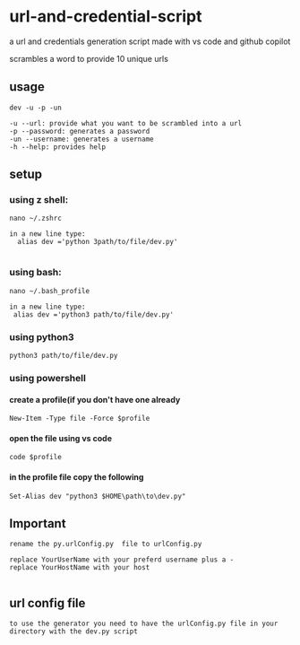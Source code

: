 # url-and-credential-script



a url and credentials generation script made with vs code and github copilot

scrambles a word to provide 10  unique urls


 ## usage
 
 ```
 dev -u -p -un
 
 -u --url: provide what you want to be scrambled into a url
 -p --password: generates a password
 -un --username: generates a username
 -h --help: provides help
 ```
 
## setup

### using z shell:
```
nano ~/.zshrc

in a new line type:
  alias dev ='python 3path/to/file/dev.py'
 
 ```
 
 ### using bash:
 
 ```
 nano ~/.bash_profile
 
 in a new line type:
  alias dev ='python3 path/to/file/dev.py'
 
 ```
 
 ### using python3
```
python3 path/to/file/dev.py
```
### using powershell
#### create a profile(if you don't have one already
```
New-Item -Type file -Force $profile
```
#### open the file using vs code
```
code $profile
```
#### in the profile file copy the following
```
Set-Alias dev "python3 $HOME\path\to\dev.py"
```


 ## Important
```
rename the py.urlConfig.py  file to urlConfig.py

replace YourUserName with your preferd username plus a -
replace YourHostName with your host
  
``` 
 ## url config file
 ```
 to use the generator you need to have the urlConfig.py file in your directory with the dev.py script
 
 ```


